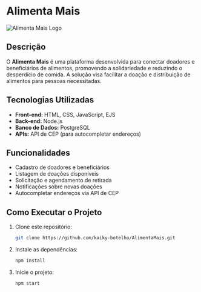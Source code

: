 # Alimenta Mais

![Alimenta Mais Logo](link-para-logo)

## Descrição
O **Alimenta Mais** é uma plataforma desenvolvida para conectar doadores e beneficiários de alimentos, promovendo a solidariedade e reduzindo o desperdício de comida. A solução visa facilitar a doação e distribuição de alimentos para pessoas necessitadas.

## Tecnologias Utilizadas
- **Front-end:** HTML, CSS, JavaScript, EJS
- **Back-end:** Node.js
- **Banco de Dados:** PostgreSQL
- **APIs:** API de CEP (para autocompletar endereços)

## Funcionalidades
- Cadastro de doadores e beneficiários
- Listagem de doações disponíveis
- Solicitação e agendamento de retirada
- Notificações sobre novas doações
- Autocompletar endereços via API de CEP

## Como Executar o Projeto
1. Clone este repositório:
   ```bash
   git clone https://github.com/kaiky-botelho/AlimentaMais.git
   ```
2. Instale as dependências:
   ```bash
   npm install
   ```
3. Inicie o projeto:
   ```bash
   npm start
   ```


